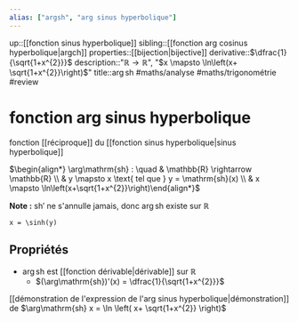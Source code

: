 ```yaml
---
alias: ["argsh", "arg sinus hyperbolique"]
---
```

up::[[fonction sinus hyperbolique]]
sibling::[[fonction arg cosinus hyperbolique|argch]]
properties::[[bijection|bijective]]
derivative::$\dfrac{1}{\sqrt{1+x^{2}}}$
description::"$\mathbb{R} \to \mathbb{R}$", "$x \mapsto \ln\left(x+ \sqrt{1+x^{2}}\right)$"
title::$\arg \mathrm{sh}$
#maths/analyse #maths/trigonométrie #review 
# fonction arg sinus hyperbolique
fonction [[réciproque]] du [[fonction sinus hyperbolique|sinus hyperbolique]]

$\begin{align*} \arg\mathrm{sh} : \quad & \mathbb{R} \rightarrow \mathbb{R} \\ & y \mapsto x \text{ tel que } y = \mathrm{sh}(x) \\ & x \mapsto \ln\left(x+\sqrt{1+x^{2}}\right)\end{align*}$

**Note :** $\mathrm{sh}'$ ne s'annulle jamais, donc $\arg \mathrm{sh}$ existe sur $\mathbb{R}$

```desmos-graph
x = \sinh(y)
```

## Propriétés

 - $\arg\mathrm{sh}$ est [[fonction dérivable|dérivable]] sur $\mathbb{R}$
     - $(\arg\mathrm{sh})'(x) = \dfrac{1}{\sqrt{1+x^{2}}}$


[[démonstration de l'expression de l'arg sinus hyperbolique|démonstration]] de $\arg\mathrm{sh} x = \ln \left( x+ \sqrt{1+x^{2}} \right)$


